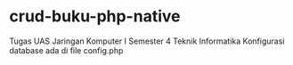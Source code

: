 # crud-buku-php-native
Tugas UAS Jaringan Komputer I Semester 4 Teknik Informatika
Konfigurasi database ada di file config.php

